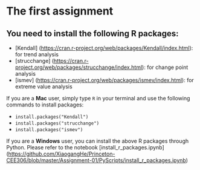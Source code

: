 # The first assignment 

## You need to install the following R packages:

- [Kendall] (https://cran.r-project.org/web/packages/Kendall/index.html): for trend analysis
- [strucchange] (https://cran.r-project.org/web/packages/strucchange/index.html): for change point analysis
- [ismev] (https://cran.r-project.org/web/packages/ismev/index.html): for extreme value analysis 

If you are a **Mac** user, simply type `R` in your terminal and use the following commands to install packages:
- `install.packages("Kendall")`
- `install.packages("strucchange")`
- `install.packages("ismev")`

If you are a **Windows** user, you can install the above R packages through Python. Please refer to the notebook [install_r_packages.ipynb] (https://github.com/XiaogangHe/Princeton-CEE306/blob/master/Assignment-01/PyScripts/install_r_packages.ipynb)
